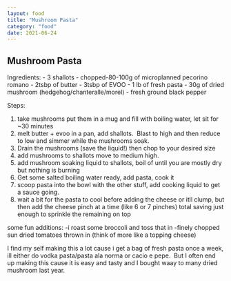```yaml
---
layout: food
title: "Mushroom Pasta"
category: "food"
date: 2021-06-24
---
```

<h2>Mushroom Pasta</h2>
Ingredients:
- 3 shallots
- chopped-80-100g of microplanned pecorino romano
- 2tsbp of butter
- 3tsbp of EVOO
- 1 lb of fresh pasta
- 30g of dried mushroom (hedgehog/chanteralle/morel)
- fresh ground black pepper

Steps:
1. take mushrooms put them in a mug and fill with boiling water, let sit for ~30 minutes
2. melt butter + evoo in a pan, add shallots.  Blast to high and then reduce to low and simmer while the mushrooms soak.
3. Drain the mushrooms (save the liquid!) then chop to your desired size
4. add mushrooms to shallots move to medium high.
5. add mushroom soaking liquid to shallots, boil of until you are mostly dry but nothing is burning 
6. Get some salted boiling water ready, add pasta, cook it
7. scoop pasta into the bowl with the other stuff, add cooking liquid to get a sauce going.
8. wait a bit for the pasta to cool before adding the cheese or itll clump, but then add the cheese pinch at a time (like 6 or 7 pinches) total saving just enough to sprinkle the remaining on top

some fun additions:
-i roast some broccoli and toss that in
-finely chopped sun dried tomatoes thrown in (think of more like a topping cheese)

I find my self making this a lot cause i get a bag of fresh pasta once a week, ill either do vodka pasta/pasta ala norma or cacio e pepe.  But I often end up making this cause it is easy and tasty and I bought waay to many dried mushroom last year.
